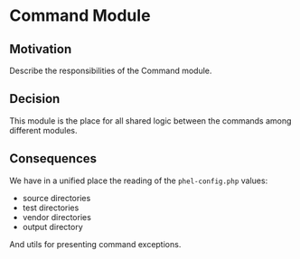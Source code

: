 # Command Module

## Motivation

Describe the responsibilities of the Command module.

## Decision

This module is the place for all shared logic between the commands among different modules.

## Consequences

We have in a unified place the reading of the `phel-config.php` values: 
- source directories
- test directories
- vendor directories
- output directory

And utils for presenting command exceptions.
